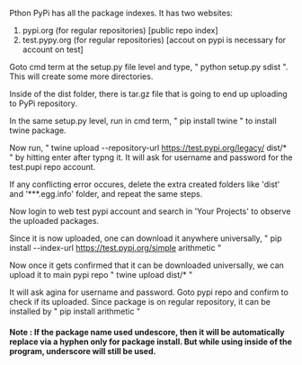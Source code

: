 Pthon PyPi has all the package indexes. It has two websites:
1. pypi.org (for regular repositories) [public repo index]
2. test.pypy.org    (for regular repositories) [accout on pypi is necessary for account on test]

Goto cmd term at the setup.py file level and type, " python setup.py sdist ". This will create some more directories.

Inside of the dist folder, there is tar.gz file that is going to end up uploading to PyPi repository.

In the same setup.py level, run in cmd term, " pip install twine " to install twine package.

Now run, " twine upload --repository-url https://test.pypi.org/legacy/ dist/* " by hitting enter after typng it. It will ask for username and password for the test.pupi repo account.

If any conflicting error occures, delete the extra created folders like 'dist' and '***.egg.info' folder, and repeat the same steps.

Now login to web test pypi account and search in 'Your Projects' to observe the uploaded packages.

Since it is now uploaded, one can download it anywhere universally, " pip install --index-url https://test.pypi.org/simple arithmetic "

Now once it gets confirmed that it can be downloaded universally, we can upload it to main pypi repo " twine upload dist/* "

It will ask agina for username and password. Goto pypi repo and confirm to check if its uploaded. Since package is on regular repository, it can be installed by " pip install arithmetic "

#### Note : If the package name used undescore, then it will be automatically replace via a hyphen only for package install. But while using inside of the program, underscore will still be used.